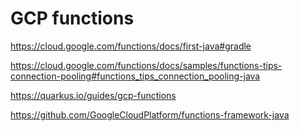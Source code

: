 # GCP functions

https://cloud.google.com/functions/docs/first-java#gradle

https://cloud.google.com/functions/docs/samples/functions-tips-connection-pooling#functions_tips_connection_pooling-java

https://quarkus.io/guides/gcp-functions

https://github.com/GoogleCloudPlatform/functions-framework-java